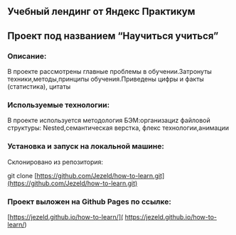 ## Учебный лендинг от Яндекс Практикум

## Проект под названием “Научиться учиться”

### Описание:

В проекте рассмотрены главные проблемы в обучении.Затронуты техники,методы,принципы обучения.Приведены цифры и факты (статистика), цитаты

### Используемые технологии:

В проекте используется методология БЭМ:организациz файловой структуры: Nested,семантическая верстка, флекс технологии,анимации

### Установка и запуск на локальной машине:

Склонировано из репозитория:

git clone [https://github.com/Jezeld/how-to-learn.git](https://github.com/Jezeld/how-to-learn.git)

### Проект выложен на Github Pages по ссылке:

 [https://jezeld.github.io/how-to-learn/]( https://jezeld.github.io/how-to-learn/)
